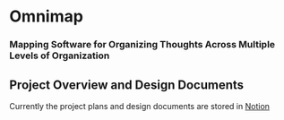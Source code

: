 # Omnimap

### Mapping Software for Organizing Thoughts Across Multiple Levels of Organization

## Project Overview and Design Documents

Currently the project plans and design documents are stored in [Notion](https://www.notion.so/5e0d904f7d8a481a9588517823c362c7?v=93709f4164574ec18d155f454b3876fe&p=4618e9ddb841446ebb8cfb579b94d3e6&pm=s)
